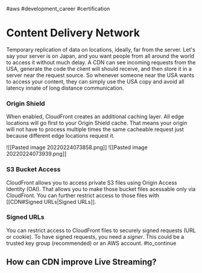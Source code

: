 #aws #development_career #certification 

# Content Delivery Network
Temporary replication of data on locations, ideally, far from the server. Let's say your server is on Japan, and you want people from all around the world to access it without much delay. A CDN can see incoming requests from the USA, generate the code the client will should receive, and then store it in a server near the request source. So whenever someone near the USA wants to access your content, they can simply use the USA copy and avoid all latency innate of long distance communication.

### Origin Shield
When enabled, CloudFront creates an additional caching layer. All edge locations will go first to your Origin Shield cache. That means your origin will not have to process multiple times the same cacheable request just because different edge locations request it.

![[Pasted image 20220224073858.png]]
![[Pasted image 20220224073939.png]]

### S3 Bucket Access
CloudFront allows you to access private S3 files using Origin Access Identity (OAI). That allows you to make those bucket files acessable only via CloudFront. You can further restrict access to those files with [[CDN#Signed URLs|Signed URLs]].
### Signed URLs
You can restrict access to CloudFront files to securely signed requests (URL or cookie). To have signed requests, you need a *signer*. This could be a trusted key group (recommended) or an AWS account.
#to_continue

## How can CDN improve Live Streaming?